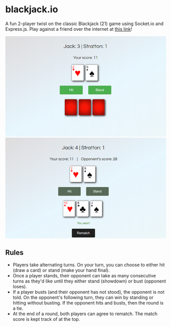 # blackjack.io
A fun 2-player twist on the classic Blackjack (21) game using Socket.io and Express.js.
Play against a friend over the internet at [this link](https://blackjack-baz.herokuapp.com/)!

![Mid-round](/pictures/mid-round.png)
![Post-round](/pictures/post-round.png)

## Rules
* Players take alternating turns. On your turn, you can choose to either hit (draw a card) or stand (make your hand final).
* Once a player stands, their opponent can take as many consecutive turns as they'd like until they either stand (showdown) or bust (opponent loses).
* If a player busts (and their opponent has not stood), the opponent is not told. On the opponent's following turn, they can win by standing or hitting without busting. If the opponent hits and busts, then the round is a tie.
* At the end of a round, both players can agree to rematch. The match score is kept track of at the top.